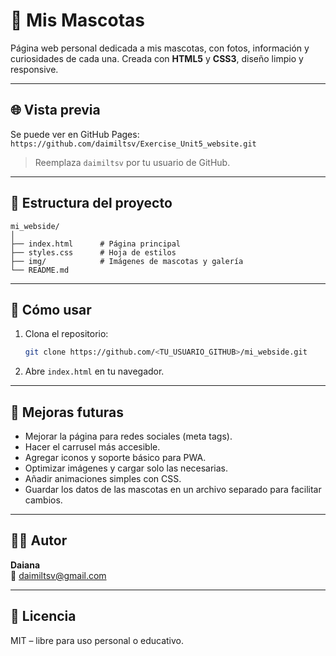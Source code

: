 # 🐾 Mis Mascotas

Página web personal dedicada a mis mascotas, con fotos, información y curiosidades de cada una. Creada con **HTML5** y **CSS3**, diseño limpio y responsive.

---

## 🌐 Vista previa

Se puede ver en GitHub Pages:  
`https://github.com/daimiltsv/Exercise_Unit5_website.git`  
> Reemplaza `daimiltsv` por tu usuario de GitHub.

---

## 📁 Estructura del proyecto

```
mi_webside/
│
├── index.html      # Página principal
├── styles.css      # Hoja de estilos
├── img/            # Imágenes de mascotas y galería
└── README.md
```

---

## 🚀 Cómo usar

1. Clona el repositorio:
   ```bash
   git clone https://github.com/<TU_USUARIO_GITHUB>/mi_webside.git
   ```
2. Abre `index.html` en tu navegador.

---

## 🧩 Mejoras futuras

- Mejorar la página para redes sociales (meta tags).  
- Hacer el carrusel más accesible.  
- Agregar iconos y soporte básico para PWA.  
- Optimizar imágenes y cargar solo las necesarias.  
- Añadir animaciones simples con CSS.  
- Guardar los datos de las mascotas en un archivo separado para facilitar cambios.

---

## 👩‍💻 Autor

**Daiana**  
📧 [daimiltsv@gmail.com](mailto:daimiltsv@gmail.com)

---

## 🐶 Licencia

MIT – libre para uso personal o educativo.
